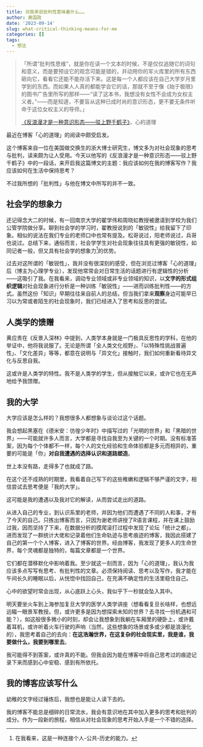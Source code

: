 ```yaml
---
title: 对我来说批判性意味着什么……
author: 黄国政
date: '2023-09-14'
slug: what-critical-thinking-means-for-me
categories: []
tags:
  - 想法
---
```


> 「所谓“批判性思维”，就是你在读一个文本的时候，不是仅仅追随它的词句和意义，而是要预设它的观念可能是错的，并动用你的军火库里的所有东西砸向它，看看它还能不能存活下来。这是每一个人都应该在自己大学岁月里学到的东西。而如果人人真的都能学会它的话，那就不至于像《始于极限》的图书广告里所写的那样——“读了这本书，我想没有女性不会成为女权主义者。”——而是知道，不要盲从这种已成时尚的意识形态，更不要无条件听命于这位女权主义的导师。」
>
> [《反浪漫才是一种意识形态——驳上野千鹤子》](https://stephenleng.com/anti-romantic-ideology/)，心的道理

<!--more-->

最近在博客「心的道理」的阅读中颇受启发。

这个博客来自一位在美国做交换生的浙大博士研究生，博文多为对社会现象的思考与批判，读来颇为让人受用。今天以他写的《反浪漫才是一种意识形态——驳上野千鹤子》中的一段话，来开启我这篇博文的主题：我应该如何在我的博客写作？我应该如何在生活中保持思考？

不过我所想的「批判性」与他在博文中所写的并不一致。

## 社会学的想象力

还记得念大二的时候，有一回南京大学的翟学伟和周晓虹教授被邀请到学校为我们公管学院做分享。聊到社会学的学习时，翟教授说到的「敏锐性」给我留下了印象。相似的说法在我们专业的老师口中也常有提及。松哥说过，阳老师说过，兵哥也说过。总结下来，通俗而言，社会学学生对社会现象往往具有更强的敏锐性，如同记者一般，但又具有社会学的想象力[^e1]的优势。

[^e1]: 在我看来，这是一种连接个人-公共-历史的能力。

过去对这所谓的「敏锐性」，我并没有很深刻的感受，但在浏览过博客「心的道理」后（博主为心理学专业），发现他常常会对日常生活的话题进行有逻辑性的分析——这吸引了我。在我看来，调动专业领域或非专业领域的知识，以**文字的形式组织逻辑**对社会现象进行分析是一种训练「敏锐性」——进而训练批判性——的方式。虽然这份「知识」早期往往来自前人的总结，但当我们拿来**观察**身边可能早已习以为常或者陌生的社会现象时，我们已经进入了思考和反思的尝试。

## 人类学的馈赠

黄应贵在《反景入深林》中提到，人类学本身就是一门极具反思性的学科，在他的举证中，他将我说服了。无论是所谓「全人类文化视野」、「以特殊性挑战普遍性」、「文化差异」等等，都意在说明与「异文化」接触时，我们如何重新看待异文化与反思自我。

这或许是人类学的特性。我不是人类学的学生，但从接触它以来，或许它也在无声地给予我馈赠。

## 我的大学

大学应该是怎么样的？我想很多人都想象与谈论过这个话题。

我会想起黑塞在《德米安：彷徨少年时》中描写过的「光明的世界」和「黑暗的世界」——可能就许多人而言，大学都是寻找自我至为关键的一个时期。没有标准答案，因为每个个体都不一样，每个人的文化经验和生命体验都是多元而相异的，重要的可能是「你」**对自我遭遇的选择认识和道路塑造**。

世上本没有路，走得多了也就成了路。

在这个还不成熟的时期里，我看着自己写下的这些稚嫩和逻辑不够严谨的文字，相信尝试去思考便是「我的大学」。

这可能是我的遭遇以及我对它的解读，从而尝试走出的道路。

从进入自己的专业，到认识系里的老师，并因为他们而遭遇了不同的人和事，才有了今天的自己。只拣出博客而言，只因为谢老师讲授了R语言课程，并在课上鼓励过我，因而坚持了下来，在数据分析的摸爬滚打过程中发现了论坛「统计之都」，进而发现了一群统计大佬和记录着他们生命轨迹与思考痕迹的博客，我因此搭建了自己的第一个个人博客，进入了博客的世界。经由博客，我发现了更多人的生命世界，每个灵魂都是独特的，每篇文章都是一个世界。

它们都在潜移默化中影响着我。至少就这一刻而言，因为「心的道理」，我认为我应该多点写写有思考、有批判性的文章。必须保持阅读、思考以及写作，我才能在午间长久的睡眠以后，从恍惚中找回自己，在充满不确定性的生活里稳住自己。

心中的欲望时常会出现，从心底跃上心头，我似乎下一秒就会坠入其中。

明天要坐火车到上海参加复旦大学的医学人类学讲座（想看看复旦长啥样，也想远远瞄一眼景军教授。但，或许更多是因为想探索未知的世界？去寻找一份机遇和可能？），如这般很多微小的时刻，却会让我想象到我躺在车厢里的硬卧上，或许戴着耳机，或许听着火车行驶的声响（当然，这些想象的场景或多或少都是浪漫化的），我思考着自己的去向：**在这浩瀚世界，在这复杂的社会现实里，我是谁，我要做什么，我要到哪里去**。

我可能得不到答案，或许真的不能。但我会因为能在博客中将自己思考过的痕迹记录下来而感到心中安稳、感到有所依托。

## 我的博客应该写什么

幼稚的文字经过锤炼后，我想也是能让人读下去的。

我的博客不能总是细碎的日常流水，我会有意识地在其中加入更多的思考和批判的成分。作为一段新的旅程，相信从对社会现象的思考开始入手是一个不错的选择。
